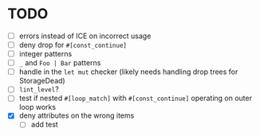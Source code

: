 # TODO

* [ ] errors instead of ICE on incorrect usage
* [ ] deny drop for `#[const_continue]`
* [ ] integer patterns
* [ ] `_` and `Foo | Bar` patterns
* [ ] handle in the `let mut` checker (likely needs handling drop trees for StorageDead)
* [ ] `lint_level`?
* [ ] test if nested `#[loop_match]` with `#[const_continue]` operating on outer loop works
* [x] deny attributes on the wrong items
    * [ ] add test
